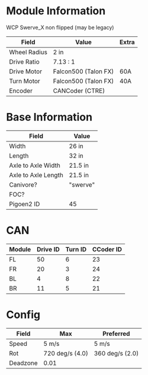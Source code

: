 # Module Information

WCP Swerve_X non flipped (may be legacy)

| Field | Value | Extra |
|-------|-------|-----|
| Wheel Radius | 2 in |
| Drive Ratio | 7.13 : 1 |
| Drive Motor | Falcon500 (Talon FX) | 60A |
| Turn Motor | Falcon500 (Talon FX) | 40A |
| Encoder | CANCoder (CTRE) |

# Base Information

| Field | Value |
|-------|-------|
| Width | 26 in |
| Length | 32 in |
| Axle to Axle Width | 21.5 in |
| Axle to Axle Length | 21.5 in |
| Canivore? | "swerve" |
| FOC? | 
| Pigoen2 ID | 45 |

# CAN

| Module | Drive ID | Turn ID | CCoder ID |
|--|--|--|--|
| FL | 50 | 6 | 23 |
| FR | 20 | 3 | 24 |
| BL | 4 | 8 | 22 |
| BR | 11 | 5 | 21 |

# Config

| Field | Max | Preferred |
| --- | -- | -- |
| Speed | 5 m/s | 5 m/s |
| Rot | 720 deg/s (4.0) | 360 deg/s (2.0) |
| Deadzone | 0.01 |



